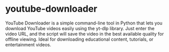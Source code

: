 # youtube-downloader
YouTube Downloader is a simple command-line tool in Python that lets you download YouTube videos easily using the yt-dlp library. Just enter the video URL, and the script will save the video in the best available quality for offline viewing. Ideal for downloading educational content, tutorials, or entertainment videos.
